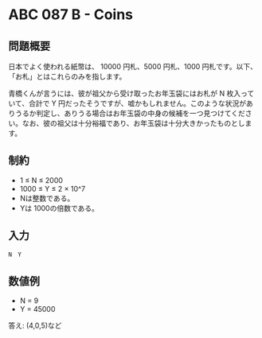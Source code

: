 #  ABC 087 B - Coins
## 問題概要
日本でよく使われる紙幣は、
10000 円札、5000 円札、1000 円札です。以下、「お札」とはこれらのみを指します。

青橋くんが言うには、彼が祖父から受け取ったお年玉袋にはお札が N 枚入っていて、合計で Y 円だったそうですが、嘘かもしれません。このような状況がありうるか判定し、ありうる場合はお年玉袋の中身の候補を一つ見つけてください。なお、彼の祖父は十分裕福であり、お年玉袋は十分大きかったものとします。

## 制約
* 1 ≤ N ≤ 2000
* 1000 ≤ Y ≤ 2 × 10^7
* Nは整数である。
* Yは 1000の倍数である。

## 入力
``` bash
N　Y
```

## 数値例
* N = 9
* Y = 45000

答え: (4,0,5)など